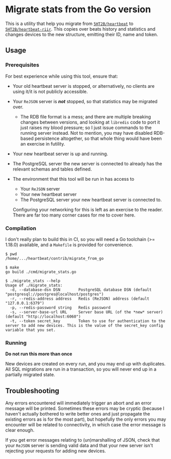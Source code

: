 # Migrate stats from the Go version

This is a utility that help you migrate from [`5HT2B/heartbeat`](https://github.com/5HT2B/heartbeat)
to [`5HT2B/heartbeat-riir`](https://github.com/5HT2B/heartbeat-riir). This copies over beats history
and statistics and changes devices to the new structure, emitting their ID, name and token.

## Usage

### Prerequisites

For best experience while using this tool, ensure that:

- Your old heartbeat server is stopped, or alternatively, no clients are using it/it is not publicly
  accessible.
- Your `ReJSON` server is ***not*** stopped, so that statistics may be migrated over.
  - The RDB file format is a mess; and there are multiple breaking changes between versions, and
    looking at `libredis` code to port it just raises my blood pressure; so I just issue commands to
    the running server instead. Not to mention, you may have disabled RDB-based persistence
    altogether, so that whole thing would have been an exercise in futility.
- Your new heartbeat server is up and running.
- The PostgreSQL server the new server is connected to already has the relevant schemas and tables
  defined.
- The environment that this tool will be run in has access to
  - Your `ReJSON` server
  - Your new heartbeat server
  - The PostgreSQL server your new heartbeat server is connected to.
  
  Configuring your networking for this is left as an exercise to the reader. There are far too many
  corner cases for me to cover here.

### Compilation

I don't really plan to build this in CI, so you will need a Go toolchain (>= 1.18.0) available, and
a `Makefile` is provided for convenience.

```console
$ pwd
/home/.../heartbeat/contrib/migrate_from_go

$ make
go build ./cmd/migrate_stats.go

$ ./migrate_stats --help
Usage of ./migrate_stats:
  -d, --database-dsn DSN        PostgreSQL database DSN (default "postgresql://postgres@localhost/postgres")
  -r, --redis-address address   Redis (ReJSON) address (default "127.0.0.1:6379")
  -p, --redis-password string   Redis password
  -s, --server-base-url URL     Server base URL (of the *new* server) (default "http://localhost:6060")
  -t, --token secret_key        Token to use for authentication to the server to add new devices. This is the value of the secret_key config variable that you set.
```

### Running

**Do not run this more than once**

New devices are created on every run, and you may end up with duplicates. All SQL migrations are run
in a transaction, so you will never end up in a partially migrated state.

## Troubleshooting

Any errors encountered will immediately trigger an abort and an error message will be printed.
Sometimes these errors may be cryptic (because I haven't actually bothered to write better ones and
just propagate the existing errors as is for the most part), but hopefully the only errors you may
encounter will be related to connectivity, in which case the error message is clear enough.

If you get error messages relating to (un)marshalling of JSON, check that your `ReJSON` server is
sending valid data and that your new server isn't rejecting your requests for adding new devices.
